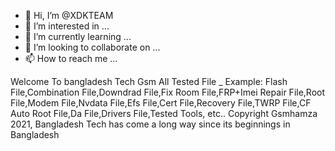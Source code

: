 - 👋 Hi, I’m @XDKTEAM
- 👀 I’m interested in ...
- 🌱 I’m currently learning ...
- 💞️ I’m looking to collaborate on ...
- 📫 How to reach me ...

<!---
XDKTEAM/XDKTEAM is a ✨ special ✨ repository because its `README.md` (this file) appears on your GitHub profile.
You can click the Preview link to take a look at your changes.
--->

Welcome To bangladesh Tech Gsm All Tested File _ Example: Flash File,Combination File,Downdrad File,Fix Room File,FRP+Imei Repair File,Root File,Modem File,Nvdata File,Efs File,Cert File,Recovery File,TWRP File,CF Auto Root File,Da File,Drivers File,Tested Tools, etc.. Copyright Gsmhamza 2021, Bangladesh Tech has come a long way since its beginnings in Bangladesh
